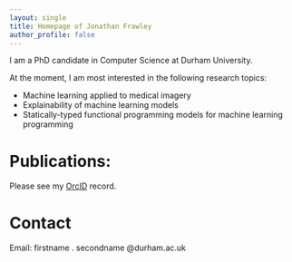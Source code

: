 ```yaml
---
layout: single
title: Homepage of Jonathan Frawley
author_profile: false
---
```

I am a PhD candidate in Computer Science at Durham University.

At the moment, I am most interested in the following research topics:
 - Machine learning applied to medical imagery
 - Explainability of machine learning models
 - Statically-typed functional programming models for machine learning programming

# Publications:
Please see my [OrcID](https://orcid.org/0000-0002-9437-7399) record.

# Contact
Email: firstname . secondname @durham.ac.uk

